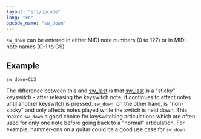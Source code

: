```yaml
---
layout: "sfz/opcode"
lang: "en"
opcode_name: "sw_down"
---
```

`sw_down` can be entered in either MIDI note numbers (0 to 127) or in MIDI note
names (C-1 to G9)

## Example

```
sw_down=Cb3
```

The difference between this and [sw_last](sw_last) is that [sw_last](sw_last)
is a "sticky" keyswitch - after releasing the keyswitch note, it continues to
affect notes until another keyswitch is pressed. `sw_down`, on the other hand, is
"non-sticky" and only affects notes played while the switch is held down. This
makes `sw_down` a good choice for keyswitching articulations which are often used
for only one note before going back to a "normal" articulation. For example,
hammer-ons on a guitar could be a good use case for `sw_down`.
